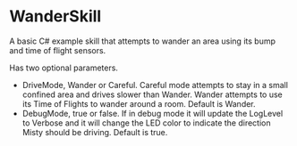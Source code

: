 # WanderSkill

A basic C# example skill that attempts to wander an area using its bump and time of flight sensors.

Has two optional parameters.

- DriveMode, Wander or Careful.  Careful mode attempts to stay in a small confined area and drives slower than Wander.  Wander attempts to use its Time of Flights to wander around a room.  Default is Wander.
- DebugMode, true or false. If in debug mode it will update the LogLevel to Verbose and it will change the LED color to indicate the direction Misty should be driving.  Default is true.
